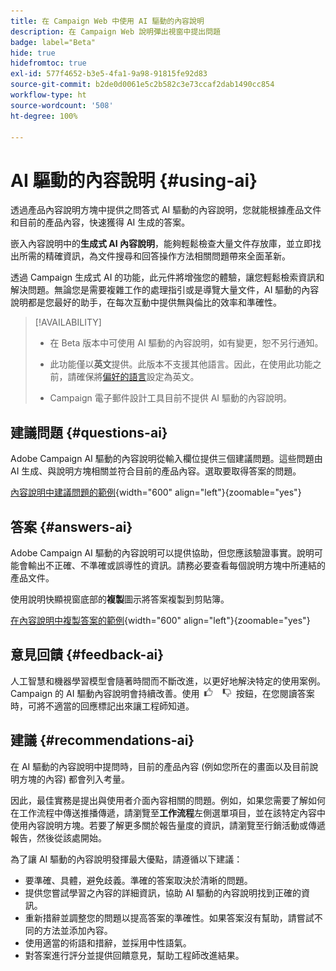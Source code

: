 ```yaml
---
title: 在 Campaign Web 中使用 AI 驅動的內容說明
description: 在 Campaign Web 說明彈出視窗中提出問題
badge: label="Beta"
hide: true
hidefromtoc: true
exl-id: 577f4652-b3e5-4fa1-9a98-91815fe92d83
source-git-commit: b2de0d0061e5c2b582c3e73ccaf2dab1490cc854
workflow-type: ht
source-wordcount: '508'
ht-degree: 100%

---
```


# AI 驅動的內容說明 {#using-ai}

透過產品內容說明方塊中提供之問答式 AI 驅動的內容說明，您就能根據產品文件和目前的產品內容，快速獲得 AI 生成的答案。

嵌入內容說明中的&#x200B;**生成式 AI 內容說明**，能夠輕鬆檢查大量文件存放庫，並立即找出所需的精確資訊，為文件搜尋和回答操作方法相關問題帶來全面革新。

透過 Campaign 生成式 AI 的功能，此元件將增強您的體驗，讓您輕鬆檢索資訊和解決問題。無論您是需要複雜工作的處理指引或是導覽大量文件，AI 驅動的內容說明都是您最好的助手，在每次互動中提供無與倫比的效率和準確性。

<!--
[Animation showing AI-powered contextual help in action](assets/do-not-localize/CH+AI-BETA.gif)-->

>[!AVAILABILITY]
>
>* 在 Beta 版本中可使用 AI 驅動的內容說明，如有變更，恕不另行通知。
>
>* 此功能僅以&#x200B;**英文**&#x200B;提供。此版本不支援其他語言。因此，在使用此功能之前，請確保將[偏好的語言](connect-to-campaign.md#language-pref)設定為英文。
>
>* Campaign 電子郵件設計工具目前不提供 AI 驅動的內容說明。

<!--
## Consent {#consent-ai}

Campaign knowledge assistant embedded in the contextual help boxes uses AI. Your use of this capability constitutes consent that the information you provide in your session will be collected, used, disclosed, and retained by Adobe in accordance with the terms of Adobe's Customer Feedback Program. Please do not provide any personal information about yourself or other parties (including your name or contact information) in the knowledge assistant.

## Privacy {#privacy-ai}

Your data is encrypted and private following our standard data protection practices. Learn more about [Adobe Privacy Policies](https://www.adobe.com/privacy/policy.html){target="_blank"}.

The knowledge assistant AI capability does not use your data to train our models. We do not allow any partners or third parties to use your data for training their models or any other purpose.

For information specific to Adobe AI policies in Experience Cloud apps and solutions, refer to [this page](https://business.adobe.com/products/sensei/adobe-sensei.html){target="_blank"}.
-->

## 建議問題 {#questions-ai}

Adobe Campaign AI 驅動的內容說明從輸入欄位提供三個建議問題。這些問題由 AI 生成、與說明方塊相關並符合目前的產品內容。選取要取得答案的問題。

[內容說明中建議問題的範例](assets/do-not-localize/suggested-questions.png){width="600" align="left"}{zoomable="yes"}

## 答案 {#answers-ai}

Adobe Campaign AI 驅動的內容說明可以提供協助，但您應該驗證事實。說明可能會輸出不正確、不準確或誤導性的資訊。請務必要查看每個說明方塊中所連結的產品文件。

使用說明快顯視窗底部的&#x200B;**複製**&#x200B;圖示將答案複製到剪貼簿。

[在內容說明中複製答案的範例](assets/do-not-localize/copy-answer.png){width="600" align="left"}{zoomable="yes"}

## 意見回饋 {#feedback-ai}

人工智慧和機器學習模型會隨著時間而不斷改進，以更好地解決特定的使用案例。Campaign 的 AI 驅動內容說明會持續改善。使用 <img src="assets/do-not-localize/thumb.png" width="10%"/> 按鈕，在您閱讀答案時，可將不適當的回應標記出來讓工程師知道。

## 建議 {#recommendations-ai}

在 AI 驅動的內容說明中提問時，目前的產品內容 (例如您所在的畫面以及目前說明方塊的內容) 都會列入考量。

因此，最佳實務是提出與使用者介面內容相關的問題。例如，如果您需要了解如何在工作流程中傳送推播傳遞，請瀏覽至&#x200B;**工作流程**&#x200B;左側選單項目，並在該特定內容中使用內容說明方塊。若要了解更多關於報告量度的資訊，請瀏覽至行銷活動或傳遞報告，然後從該處開始。

為了讓 AI 驅動的內容說明發揮最大優點，請遵循以下建議：

* 要準確、具體，避免歧義。準確的答案取決於清晰的問題。
* 提供您嘗試學習之內容的詳細資訊，協助 AI 驅動的內容說明找到正確的資訊。
* 重新措辭並調整您的問題以提高答案的準確性。如果答案沒有幫助，請嘗試不同的方法並添加內容。
* 使用適當的術語和措辭，並採用中性語氣。
* 對答案進行評分並提供回饋意見，幫助工程師改進結果。